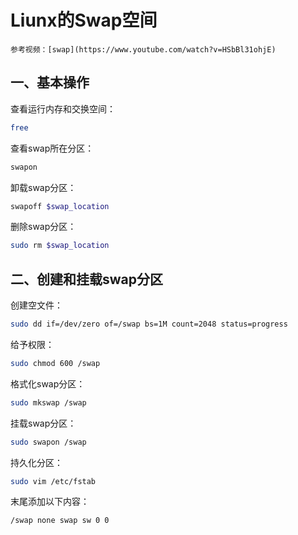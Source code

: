 # Liunx的Swap空间

```admonish info
参考视频：[swap](https://www.youtube.com/watch?v=HSbBl31ohjE)
```

## 一、基本操作

查看运行内存和交换空间：

```bash
free
```

查看swap所在分区：

```bash
swapon
```

卸载swap分区：

```bash
swapoff $swap_location
```

删除swap分区：

```bash
sudo rm $swap_location
```

## 二、创建和挂载swap分区

创建空文件：

```bash
sudo dd if=/dev/zero of=/swap bs=1M count=2048 status=progress
```

给予权限：

```bash
sudo chmod 600 /swap
```

格式化swap分区：

```bash
sudo mkswap /swap
```

挂载swap分区：

```bash
sudo swapon /swap
```

持久化分区：

```bash
sudo vim /etc/fstab
```

末尾添加以下内容：

```
/swap none swap sw 0 0
```
